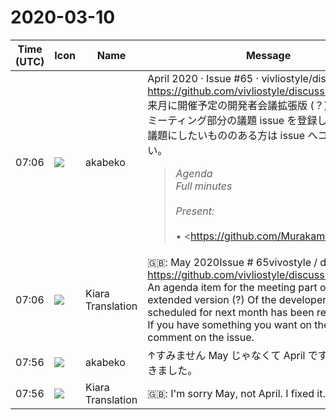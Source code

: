 # 2020-03-10

|Time (UTC)|Icon|Name|Message|
|---|---|---|---|
|07:06|![](https://avatars.slack-edge.com/2019-05-15/624511073651_25909952cd7a069ceed2_72.png)|akabeko|April 2020 · Issue #65 · vivliostyle/discussion<br><https://github.com/vivliostyle/discussion/issues/65><br>来月に開催予定の開発者会議拡張版 (？) における、ミーティング部分の議題 issue を登録しました。<br>議題にしたいもののある方は issue へコメントください。<br><blockquote>*Agenda*<br>*Full minutes*<br><br>*Present:*<br><br>• <https://github.com/MurakamiShinyu|@MurakamiShinyu><br>• <https://github.com/ogwata|@ogwata><br>• <https://github.com/spring-raining|@spring-raining><br>• <https://github.com/uetchy|@uetchy><br>• <https://github.com/yamasy1549|@yamasy1549><br>• <https://github.com/youchan|@youchan><br>• <https://github.com/akabekobeko|@akabekobeko><br><br>*Regrets:*<br><br>*Scribe:* <https://github.com/akabekobeko|@akabekobeko></blockquote>|
|07:06|![](https://avatars.slack-edge.com/2019-08-21/732685848020_f3f20736795184660348_72.png)|Kiara Translation|🇬🇧: May 2020Issue # 65vivostyle / discussion<br><https://github.com/vivliostyle/discussion/issues/65><br>An agenda item for the meeting part of the extended version (?) Of the developer meeting scheduled for next month has been registered.<br>If you have something you want on the agenda, comment on the issue.|
|07:56|![](https://avatars.slack-edge.com/2019-05-15/624511073651_25909952cd7a069ceed2_72.png)|akabeko|↑すみません May じゃなくて April ですね。直しておきました。|
|07:56|![](https://avatars.slack-edge.com/2019-08-21/732685848020_f3f20736795184660348_72.png)|Kiara Translation|🇬🇧: I'm sorry May, not April. I fixed it.|
